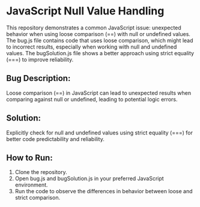# JavaScript Null Value Handling

This repository demonstrates a common JavaScript issue: unexpected behavior when using loose comparison (==) with null or undefined values. The bug.js file contains code that uses loose comparison, which might lead to incorrect results, especially when working with null and undefined values.
The bugSolution.js file shows a better approach using strict equality (===) to improve reliability.

## Bug Description:
Loose comparison (==) in JavaScript can lead to unexpected results when comparing against null or undefined, leading to potential logic errors.

## Solution:
Explicitly check for null and undefined values using strict equality (===) for better code predictability and reliability.

## How to Run:
1. Clone the repository.
2. Open bug.js and bugSolution.js in your preferred JavaScript environment.
3. Run the code to observe the differences in behavior between loose and strict comparison.